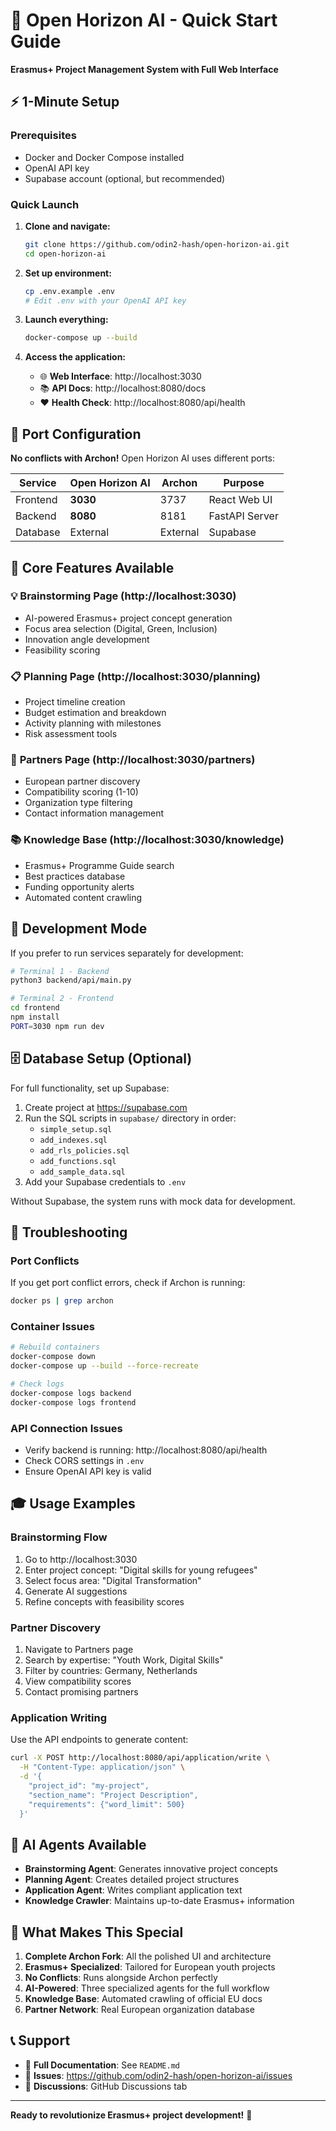# 🚀 Open Horizon AI - Quick Start Guide

**Erasmus+ Project Management System with Full Web Interface**

## ⚡ 1-Minute Setup

### Prerequisites
- Docker and Docker Compose installed
- OpenAI API key
- Supabase account (optional, but recommended)

### Quick Launch

1. **Clone and navigate:**
   ```bash
   git clone https://github.com/odin2-hash/open-horizon-ai.git
   cd open-horizon-ai
   ```

2. **Set up environment:**
   ```bash
   cp .env.example .env
   # Edit .env with your OpenAI API key
   ```

3. **Launch everything:**
   ```bash
   docker-compose up --build
   ```

4. **Access the application:**
   - 🌐 **Web Interface**: http://localhost:3030
   - 📚 **API Docs**: http://localhost:8080/docs
   - ❤️ **Health Check**: http://localhost:8080/api/health

## 🔧 Port Configuration

**No conflicts with Archon!** Open Horizon AI uses different ports:

| Service | Open Horizon AI | Archon | Purpose |
|---------|----------------|---------|----------|
| Frontend | **3030** | 3737 | React Web UI |
| Backend | **8080** | 8181 | FastAPI Server |
| Database | External | External | Supabase |

## 🎯 Core Features Available

### 💡 **Brainstorming Page** (http://localhost:3030)
- AI-powered Erasmus+ project concept generation
- Focus area selection (Digital, Green, Inclusion)
- Innovation angle development
- Feasibility scoring

### 📋 **Planning Page** (http://localhost:3030/planning)
- Project timeline creation
- Budget estimation and breakdown
- Activity planning with milestones
- Risk assessment tools

### 🤝 **Partners Page** (http://localhost:3030/partners) 
- European partner discovery
- Compatibility scoring (1-10)
- Organization type filtering
- Contact information management

### 📚 **Knowledge Base** (http://localhost:3030/knowledge)
- Erasmus+ Programme Guide search
- Best practices database
- Funding opportunity alerts
- Automated content crawling

## 🔧 Development Mode

If you prefer to run services separately for development:

```bash
# Terminal 1 - Backend
python3 backend/api/main.py

# Terminal 2 - Frontend  
cd frontend
npm install
PORT=3030 npm run dev
```

## 🗄️ Database Setup (Optional)

For full functionality, set up Supabase:

1. Create project at https://supabase.com
2. Run the SQL scripts in `supabase/` directory in order:
   - `simple_setup.sql`
   - `add_indexes.sql` 
   - `add_rls_policies.sql`
   - `add_functions.sql`
   - `add_sample_data.sql`
3. Add your Supabase credentials to `.env`

Without Supabase, the system runs with mock data for development.

## 🚨 Troubleshooting

### Port Conflicts
If you get port conflict errors, check if Archon is running:
```bash
docker ps | grep archon
```

### Container Issues  
```bash
# Rebuild containers
docker-compose down
docker-compose up --build --force-recreate

# Check logs
docker-compose logs backend
docker-compose logs frontend
```

### API Connection Issues
- Verify backend is running: http://localhost:8080/api/health
- Check CORS settings in `.env`
- Ensure OpenAI API key is valid

## 🎓 Usage Examples

### Brainstorming Flow
1. Go to http://localhost:3030
2. Enter project concept: "Digital skills for young refugees"
3. Select focus area: "Digital Transformation"
4. Generate AI suggestions
5. Refine concepts with feasibility scores

### Partner Discovery
1. Navigate to Partners page
2. Search by expertise: "Youth Work, Digital Skills"
3. Filter by countries: Germany, Netherlands
4. View compatibility scores
5. Contact promising partners

### Application Writing
Use the API endpoints to generate content:
```bash
curl -X POST http://localhost:8080/api/application/write \
  -H "Content-Type: application/json" \
  -d '{
    "project_id": "my-project",
    "section_name": "Project Description", 
    "requirements": {"word_limit": 500}
  }'
```

## 🤖 AI Agents Available

- **Brainstorming Agent**: Generates innovative project concepts
- **Planning Agent**: Creates detailed project structures
- **Application Agent**: Writes compliant application text
- **Knowledge Crawler**: Maintains up-to-date Erasmus+ information

## 🌟 What Makes This Special

1. **Complete Archon Fork**: All the polished UI and architecture
2. **Erasmus+ Specialized**: Tailored for European youth projects  
3. **No Conflicts**: Runs alongside Archon perfectly
4. **AI-Powered**: Three specialized agents for the full workflow
5. **Knowledge Base**: Automated crawling of official EU docs
6. **Partner Network**: Real European organization database

## 📞 Support

- 📖 **Full Documentation**: See `README.md`
- 🐛 **Issues**: https://github.com/odin2-hash/open-horizon-ai/issues
- 💬 **Discussions**: GitHub Discussions tab

---

**Ready to revolutionize Erasmus+ project development!** 🚀
